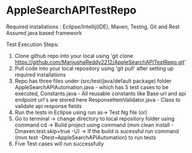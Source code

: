# AppleSearchAPITestRepo
Required installations : Eclipse/Intellij(IDE), Maven, Testng, Git and Rest Assured java based framework

Test Execution Steps:
1. Clone github repo into your local using 'git clone https://github.com/ManjushaReddy2212/AppleSearchAPITestRepo.git'
2. Pull code into your local repository using 'git pull' after setting up required installations
3. Repo has three files under (src/test/java/default package) folder
   AppleSearchAPIAutomation.java - which has 5 test cases to be executed,
   Constants.java - All reusable constants like Base url and api endpoint url's are stored here
   ResponseItemValidator.java - Class to validate api response fields
4. Run the tests in Eclipse using run as-> Test Ng file (or)
5. Go to terminal -> change directory to local repository folder using command cd <folder path> -> Build project using command
   (mvn clean install -Dmaven.test.skip=true -U) -> If the build is sucessful run command (mvn test -Dtest=AppleSearchAPIAutomation) to      run tests
6. Five Test cases will run successfully
   
